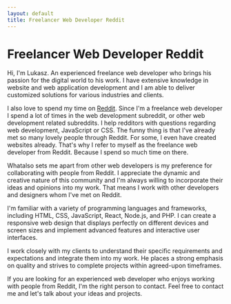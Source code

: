 ```yaml
---
layout: default
title: Freelancer Web Developer Reddit 
---
```


# Freelancer Web Developer Reddit 

Hi, I'm Lukasz. An experienced freelance web developer who brings his passion for the digital world to his work. 
I have extensive knowledge in website and web application development and I am able to deliver customized solutions for various industries and clients.

I also love to spend my time on <a href="https://en.wikipedia.org/wiki/Reddit">Reddit</a>. Since I'm a freelance web developer I spend a lot of times in the web development subreddit, or other web development related subreddits. I help redditors with questions regarding web development, JavaScript or CSS. The funny thing is that I've already met so many lovely people through Reddit. For some, I even have created websites already. That's why I refer to myself as the freelance web developer from Reddit. Because I spend so much time on there.

Whatalso sets me apart from other web developers is my preference for collaborating with people from Reddit. I appreciate the dynamic and creative nature of this community and I'm always willing to incorporate their ideas and opinions into my work. That means I work with other developers and designers whom I've met on Reddit.

I'm familiar with a variety of programming languages and frameworks, including HTML, CSS, JavaScript, React, Node.js, and PHP. I can create a responsive web design that displays perfectly on different devices and screen sizes and implement advanced features and interactive user interfaces.

I work closely with my clients to understand their specific requirements and expectations and integrate them into my work. He places a strong emphasis on quality and strives to complete projects within agreed-upon timeframes.

If you are looking for an experienced web developer who enjoys working with people from Reddit, I'm the right person to contact. Feel free to contact me and let's talk about your ideas and projects.


